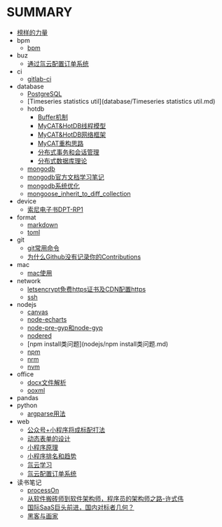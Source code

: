 # SUMMARY
- [榜样的力量](./榜样的力量.MD)
- bpm
  - [bpm](bpm/bpm.md)
- buz
  - [通过氚云配置订单系统](buz/通过氚云配置订单系统.md)
- ci
  - [gitlab-ci](ci/gitlab-ci.md)
- database
  - [PostgreSQL](database/PostgreSQL.md)
  - [Timeseries statistics util](database/Timeseries statistics util.md)
  - hotdb
    - [Buffer机制](database/hotdb/Buffer机制.md)
    - [MyCAT&HotDB线程模型](database/hotdb/MyCAT&HotDB线程模型.md)
    - [MyCAT&HotDB网络框架](database/hotdb/MyCAT&HotDB网络框架.md)
    - [MyCAT重构思路](database/hotdb/MyCAT重构思路.md)
    - [分布式事务和会话管理](database/hotdb/分布式事务和会话管理.md)
    - [分布式数据库理论](database/hotdb/分布式数据库理论.md)
  - [mongodb](database/mongodb.md)
  - [mongodb官方文档学习笔记](database/mongodb官方文档学习笔记.md)
  - [mongodb系统优化](database/mongodb系统优化.md)
  - [mongoose_inherit_to_diff_collection](database/mongoose_inherit_to_diff_collection.md)
- device
  - [索尼电子书DPT-RP1](device/索尼电子书DPT-RP1.md)
- format
  - [markdown](format/markdown.md)
  - [toml](format/toml.md)
- git
  - [git常用命令](git/git常用命令.md)
  - [为什么Github没有记录你的Contributions](git/为什么Github没有记录你的Contributions.md)
- mac
  - [mac使用](mac/mac使用.md)
- network
  - [letsencrypt免费https证书及CDN配置https](network/letsencrypt免费https证书及CDN配置https.md)
  - [ssh](network/ssh.md)
- nodejs
  - [canvas](nodejs/canvas.md)
  - [node-echarts](nodejs/node-echarts.md)
  - [node-pre-gyp和node-gyp](nodejs/node-pre-gyp和node-gyp.md)
  - [nodered](nodejs/nodered.md)
  - [npm install类问题](nodejs/npm install类问题.md)
  - [npm](nodejs/npm.md)
  - [nrm](nodejs/nrm.md)
  - [nvm](nodejs/nvm.md)
- office
  - [docx文件解析](office/docx文件解析.md)
  - [ooxml](office/ooxml.md)
- pandas
- python
  - [argparse用法](python/argparse用法.md)
- web
  - [公众号+小程序将成标配打法](web/公众号+小程序将成标配打法.md)
  - [动态表单的设计](web/动态表单的设计.md)
  - [小程序原理](web/小程序原理.md)
  - [小程序排名和趋势](web/小程序排名和趋势.md)
  - [氚云学习](web/氚云学习.md)
  - [氚云配置订单系统](web/氚云配置订单系统.md)
- 读书笔记
  - [processOn](读书笔记/processOn.md)
  - [从软件搬砖师到软件架构师，程序员的架构师之路-许式伟](读书笔记/从软件搬砖师到软件架构师，程序员的架构师之路-许式伟.md)
  - [国际SaaS巨头前进，国内对标者几何？](读书笔记/国际SaaS巨头前进，国内对标者几何？.md)
  - [黑客与画家](读书笔记/黑客与画家.md)
